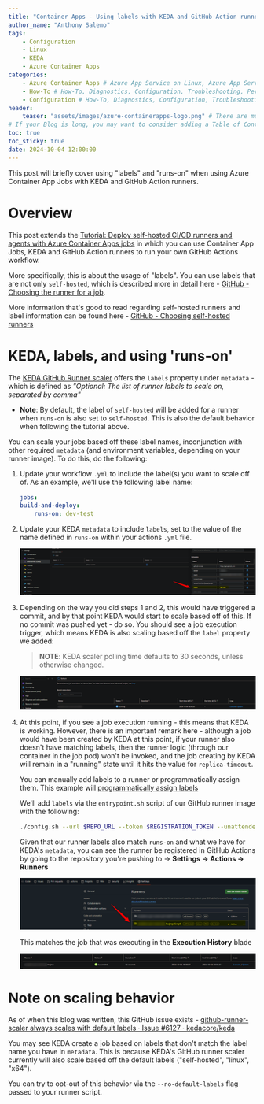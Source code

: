 ```yaml
---
title: "Container Apps - Using labels with KEDA and GitHub Action runners"
author_name: "Anthony Salemo"
tags:
    - Configuration
    - Linux
    - KEDA
    - Azure Container Apps
categories:
    - Azure Container Apps # Azure App Service on Linux, Azure App Service on Windows, Function App, Azure VM, Azure SDK
    - How-To # How-To, Diagnostics, Configuration, Troubleshooting, Performance
    - Configuration # How-To, Diagnostics, Configuration, Troubleshooting, Performance
header:
    teaser: "assets/images/azure-containerapps-logo.png" # There are multiple logos that can be used in "/assets/images" if you choose to add one.
# If your Blog is long, you may want to consider adding a Table of Contents by adding the following two settings.
toc: true
toc_sticky: true
date: 2024-10-04 12:00:00
---
```


This post will briefly cover using "labels" and "runs-on" when using Azure Container App Jobs with KEDA and GitHub Action runners.

# Overview
This post extends the [Tutorial: Deploy self-hosted CI/CD runners and agents with Azure Container Apps jobs](https://learn.microsoft.com/en-us/azure/container-apps/tutorial-ci-cd-runners-jobs?tabs=bash&pivots=container-apps-jobs-self-hosted-ci-cd-github-actions) in which you can use Container App Jobs, KEDA and GitHub Action runners to run your own GitHub Actions workflow.

More specifically, this is about the usage of "labels". You can use labels that are not only `self-hosted`, which is described more in detail here - [GitHub - Choosing the runner for a job](https://docs.github.com/en/actions/writing-workflows/choosing-where-your-workflow-runs/choosing-the-runner-for-a-job).

More information that's good to read regarding self-hosted runners and label information can be found here - [GitHub - Choosing self-hosted runners](https://docs.github.com/en/actions/writing-workflows/choosing-where-your-workflow-runs/choosing-the-runner-for-a-job#choosing-self-hosted-runners)

# KEDA, labels, and using 'runs-on'
The [KEDA GitHub Runner scaler](https://keda.sh/docs/2.15/scalers/github-runner/) offers the `labels` property under `metadata` - which is defined as _"Optional: The list of runner labels to scale on, separated by comma"_
- **Note**: By default, the label of `self-hosted` will be added for a runner when `runs-on` is also set to `self-hosted`. This is also the default behavior when following the tutorial above.

You can scale your jobs based off these label names, inconjunction with other required `metadata` (and environment variables, depending on your runner image). To do this, do the following:

1. Update your workflow `.yml` to include the label(s) you want to scale off of. As an example, we'll use the following label name:

    ```yaml
    jobs:
    build-and-deploy:
        runs-on: dev-test
    ```

2. Update your KEDA `metadata` to include `labels`, set to the value of the name defined in `runs-on` within your actions `.yml` file.

    ![KEDA label metadata](/media/2024/10/gh-runner-keda-label-1.png)

3. Depending on the way you did steps 1 and 2, this would have triggered a commit, and by that point KEDA would start to scale based off of this. If no commit was pushed yet - do so. You should see a job execution trigger, which means KEDA is also scaling based off the `label` property we added:

    > **NOTE**: KEDA scaler polling time defaults to 30 seconds, unless otherwise changed.

    ![Job execution running](/media/2024/10/gh-runner-keda-label-2.png)

4. At this point, if you see a job execution running - this means that KEDA is working. However, there is an important remark here - although a job would have been created by KEDA at this point, if your runner also doesn't have matching labels, then the runner logic (through our container in the job pod) won't be invoked, and the job creating by KEDA will remain in a "running" state until it hits the value for `replica-timeout`.

    You can manually add labels to a runner or programmatically assign them. This example will [programmatically assign labels](https://docs.github.com/en/actions/hosting-your-own-runners/managing-self-hosted-runners/using-labels-with-self-hosted-runners#programmatically-assign-labels)

    We'll add `labels` via the `entrypoint.sh` script of our GitHub runner image with the following:

    ```sh
    ./config.sh --url $REPO_URL --token $REGISTRATION_TOKEN --unattended --ephemeral --no-default-labels --labels dev-test && ./run.sh
    ```

    Given that our runner labels also match `runs-on` and what we have for KEDA's `metadata`, you can see the runner be registered in GitHub Actions by going to the repository you're pushing to -> **Settings -> Actions -> Runners**

    ![GitHub runner registration](/media/2024/10/gh-runner-keda-label-3.png)

    This matches the job that was executing in the **Execution History** blade

    ![GitHub runner registration](/media/2024/10/gh-runner-keda-label-4.png)

# Note on scaling behavior
As of when this blog was written, this GitHub issue exists - [github-runner-scaler always scales with default labels · Issue #6127 · kedacore/keda](https://github.com/kedacore/keda/issues/6127)

You may see KEDA create a job based on labels that don't match the label name you have in `metadata`. This is because KEDA's GitHub runner scaler currently will also scale based off the default labels ("self-hosted", "linux", "x64").

You can try to opt-out of this behavior via the `--no-default-labels` flag passed to your runner script.